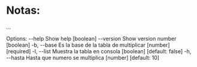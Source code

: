 # Notas:

...

Options:
      --help     Show help                                         [boolean]
      --version  Show version number                               [boolean]
  -b, --base     Es la base de la tabla de multiplicar   [number] [required]
  -l, --list     Muestra la tabla en consola      [boolean] [default: false]
  -h, --hasta    Hasta que numero se multiplica       [number] [default: 10]